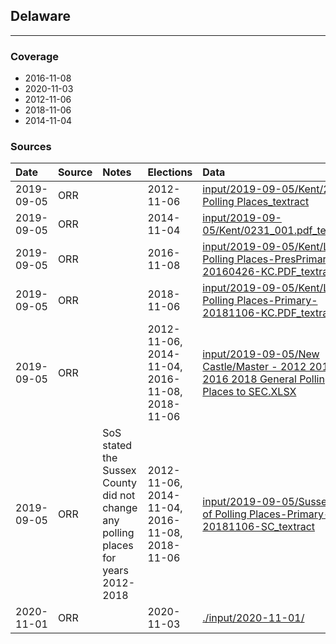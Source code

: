 ## Delaware

-------------



### Coverage
- 2016-11-08
- 2020-11-03
- 2012-11-06
- 2018-11-06
- 2014-11-04


### Sources

| Date | Source | Notes | Elections | Data |
| :---|:----|:---|:---|:---|
| 2019-09-05 | ORR |  | 2012-11-06 | [input/2019-09-05/Kent/2012 Polling Places_textract](input/2019-09-05/Kent/2012%20Polling%20Places_textract) |
| 2019-09-05 | ORR |  | 2014-11-04 | [input/2019-09-05/Kent/0231_001.pdf_textract](input/2019-09-05/Kent/0231_001.pdf_textract) |
| 2019-09-05 | ORR |  | 2016-11-08 | [input/2019-09-05/Kent/List of Polling Places-PresPrimary-20160426-KC.PDF_textract](input/2019-09-05/Kent/List%20of%20Polling%20Places-PresPrimary-20160426-KC.PDF_textract) |
| 2019-09-05 | ORR |  | 2018-11-06 | [input/2019-09-05/Kent/List of Polling Places-Primary-20181106-KC.PDF_textract](input/2019-09-05/Kent/List%20of%20Polling%20Places-Primary-20181106-KC.PDF_textract) |
| 2019-09-05 | ORR |  | 2012-11-06, 2014-11-04, 2016-11-08, 2018-11-06 | [input/2019-09-05/New Castle/Master - 2012 2014 2016 2018 General Polling Places to SEC.XLSX](input/2019-09-05/New%20Castle/Master%20-%202012%202014%202016%202018%20General%20Polling%20Places%20to%20SEC.XLSX) |
| 2019-09-05 | ORR | SoS stated the Sussex County did not change any polling places for years 2012-2018 | 2012-11-06, 2014-11-04, 2016-11-08, 2018-11-06 | [input/2019-09-05/Sussex/List of Polling Places-Primary-20181106-SC_textract](input/2019-09-05/Sussex/List%20of%20Polling%20Places-Primary-20181106-SC_textract) |
| 2020-11-01 | ORR |  | 2020-11-03 | [./input/2020-11-01/](./input/2020-11-01/) |
